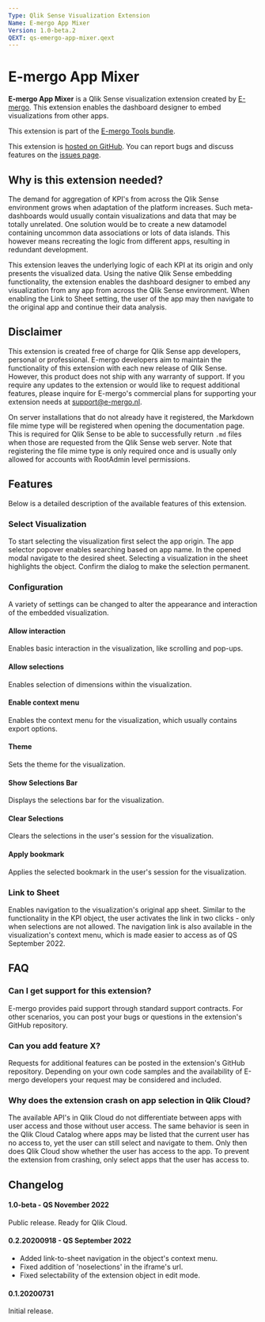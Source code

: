 ```yaml
---
Type: Qlik Sense Visualization Extension
Name: E-mergo App Mixer
Version: 1.0-beta.2
QEXT: qs-emergo-app-mixer.qext
---
```


# E-mergo App Mixer

**E-mergo App Mixer** is a Qlik Sense visualization extension created by [E-mergo](https://www.e-mergo.nl). This extension enables the dashboard designer to embed visualizations from other apps.

This extension is part of the [E-mergo Tools bundle](https://www.e-mergo.nl/e-mergo-tools-bundle).

This extension is [hosted on GitHub](https://github.com/e-mergo/qs-emergo-app-mixer). You can report bugs and discuss features on the [issues page](https://github.com/e-mergo/qs-emergo-app-mixer/issues).

## Why is this extension needed?
The demand for aggregation of KPI's from across the Qlik Sense environment grows when adaptation of the platform increases. Such meta-dashboards would usually contain visualizations and data that may be totally unrelated. One solution would be to create a new datamodel containing uncommon data associations or lots of data islands. This however means recreating the logic from different apps, resulting in redundant development.

This extension leaves the underlying logic of each KPI at its origin and only presents the visualized data. Using the native Qlik Sense embedding functionality, the extension enables the dashboard designer to embed any visualization from any app from across the Qlik Sense environment. When enabling the Link to Sheet setting, the user of the app may then navigate to the original app and continue their data analysis.

## Disclaimer
This extension is created free of charge for Qlik Sense app developers, personal or professional. E-mergo developers aim to maintain the functionality of this extension with each new release of Qlik Sense. However, this product does not ship with any warranty of support. If you require any updates to the extension or would like to request additional features, please inquire for E-mergo's commercial plans for supporting your extension needs at support@e-mergo.nl.

On server installations that do not already have it registered, the Markdown file mime type will be registered when opening the documentation page. This is required for Qlik Sense to be able to successfully return `.md` files when those are requested from the Qlik Sense web server. Note that registering the file mime type is only required once and is usually only allowed for accounts with RootAdmin level permissions.

## Features
Below is a detailed description of the available features of this extension.

### Select Visualization
To start selecting the visualization first select the app origin. The app selector popover enables searching based on app name. In the opened modal navigate to the desired sheet. Selecting a visualization in the sheet highlights the object. Confirm the dialog to make the selection permanent.

### Configuration
A variety of settings can be changed to alter the appearance and interaction of the embedded visualization.

#### Allow interaction
Enables basic interaction in the visualization, like scrolling and pop-ups.

#### Allow selections
Enables selection of dimensions within the visualization.

#### Enable context menu
Enables the context menu for the visualization, which usually contains export options.

#### Theme
Sets the theme for the visualization.

#### Show Selections Bar
Displays the selections bar for the visualization.

#### Clear Selections
Clears the selections in the user's session for the visualization.

#### Apply bookmark
Applies the selected bookmark in the user's session for the visualization.

### Link to Sheet
Enables navigation to the visualization's original app sheet. Similar to the functionality in the KPI object, the user activates the link in two clicks - only when selections are not allowed. The navigation link is also available in the visualization's context menu, which is made easier to access as of QS September 2022.

## FAQ

### Can I get support for this extension?
E-mergo provides paid support through standard support contracts. For other scenarios, you can post your bugs or questions in the extension's GitHub repository.

### Can you add feature X?
Requests for additional features can be posted in the extension's GitHub repository. Depending on your own code samples and the availability of E-mergo developers your request may be considered and included.

### Why does the extension crash on app selection in Qlik Cloud?
The available API's in Qlik Cloud do not differentiate between apps with user access and those without user access. The same behavior is seen in the Qlik Cloud Catalog where apps may be listed that the current user has no access to, yet the user can still select and navigate to them. Only then does Qlik Cloud show whether the user has access to the app. To prevent the extension from crashing, only select apps that the user has access to.

## Changelog

#### 1.0-beta - QS November 2022
Public release. Ready for Qlik Cloud.

#### 0.2.20200918 - QS September 2022
- Added link-to-sheet navigation in the object's context menu.
- Fixed addition of 'noselections' in the iframe's url.
- Fixed selectability of the extension object in edit mode.

#### 0.1.20200731
Initial release.
